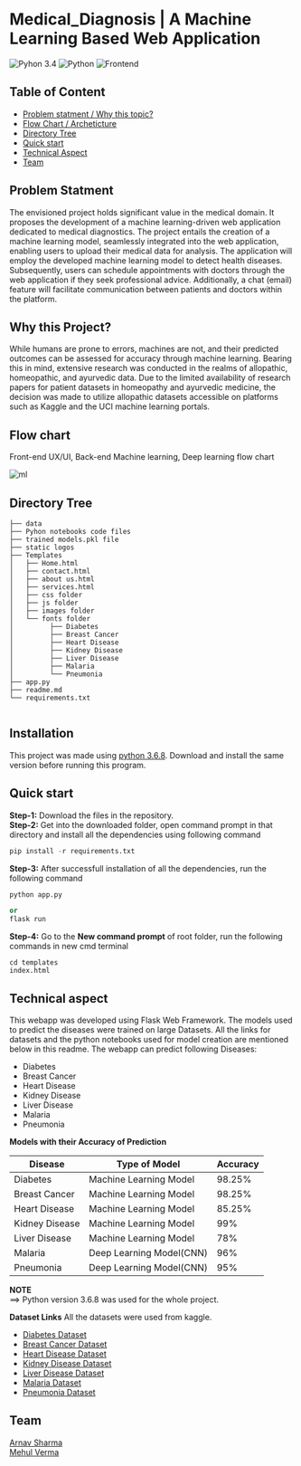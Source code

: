 # Medical_Diagnosis | A Machine Learning Based Web Application

![Pyhon 3.4](https://img.shields.io/badge/ide-Jupyter_notebook-blue.svg) ![Python](https://img.shields.io/badge/Language-Python-brightgreen.svg) ![Frontend](https://img.shields.io/badge/Frontend-Bootstrap-purple.svg)

## Table of Content

- [Problem statment / Why this topic?](#Problem-statment)
- [Flow Chart / Archeticture](#Flow-chart)
- [Directory Tree](#directory-tree)
- [Quick start](#Quick-start)
- [Technical Aspect](#technical-aspect)
- [Team](#team)

## Problem Statment

The envisioned project holds significant value in the medical domain. It proposes the development of a machine learning-driven web application dedicated to medical diagnostics. The project entails the creation of a machine learning model, seamlessly integrated into the web application, enabling users to upload their medical data for analysis. The application will employ the developed machine learning model to detect health diseases. Subsequently, users can schedule appointments with doctors through the web application if they seek professional advice. Additionally, a chat (email) feature will facilitate communication between patients and doctors within the platform.

## Why this Project?

While humans are prone to errors, machines are not, and their predicted outcomes can be assessed for accuracy through machine learning. Bearing this in mind, extensive research was conducted in the realms of allopathic, homeopathic, and ayurvedic data. Due to the limited availability of research papers for patient datasets in homeopathy and ayurvedic medicine, the decision was made to utilize allopathic datasets accessible on platforms such as Kaggle and the UCI machine learning portals.

## Flow chart

Front-end UX/UI, Back-end Machine learning, Deep learning flow chart

![ml](https://user-images.githubusercontent.com/62024355/120781058-4fac3300-c546-11eb-83be-dfc8319fd2f3.png)

## Directory Tree

```
├── data
├── Pyhon notebooks code files
├── trained models.pkl file
├── static logos
├── Templates
│   ├── Home.html
│   ├── contact.html
│   ├── about us.html
│   ├── services.html
│   ├── css folder
│   ├── js folder
│   ├── images folder
│   └── fonts folder
│         ├── Diabetes
│         ├── Breast Cancer
│         ├── Heart Disease
│         ├── Kidney Disease
│         ├── Liver Disease
│         ├── Malaria
│         └── Pneumonia
├── app.py
├── readme.md
└── requirements.txt


```

## Installation

This project was made using [python 3.6.8](https://www.python.org/downloads/release/python-368/). Download and install the same version before running this program.

## Quick start

**Step-1:** Download the files in the repository.<br>
**Step-2:** Get into the downloaded folder, open command prompt in that directory and install all the dependencies using following command<br>

```python
pip install -r requirements.txt
```

**Step-3:** After successfull installation of all the dependencies, run the following command<br>

```python
python app.py
```

```python
or
flask run
```

**Step-4:** Go to the **New command prompt** of root folder, run the following commands in new cmd terminal<br>

```
cd templates
index.html
```

## Technical aspect

This webapp was developed using Flask Web Framework. The models used to predict the diseases were trained on large Datasets. All the links for datasets and the python notebooks used for model creation are mentioned below in this readme. The webapp can predict following Diseases:

- Diabetes
- Breast Cancer
- Heart Disease
- Kidney Disease
- Liver Disease
- Malaria
- Pneumonia

**Models with their Accuracy of Prediction**

| Disease        | Type of Model            | Accuracy |
| -------------- | ------------------------ | -------- |
| Diabetes       | Machine Learning Model   | 98.25%   |
| Breast Cancer  | Machine Learning Model   | 98.25%   |
| Heart Disease  | Machine Learning Model   | 85.25%   |
| Kidney Disease | Machine Learning Model   | 99%      |
| Liver Disease  | Machine Learning Model   | 78%      |
| Malaria        | Deep Learning Model(CNN) | 96%      |
| Pneumonia      | Deep Learning Model(CNN) | 95%      |

**NOTE**
<br>
==> Python version 3.6.8 was used for the whole project.<br>

**Dataset Links**
All the datasets were used from kaggle.

- [Diabetes Dataset](https://www.kaggle.com/uciml/pima-indians-diabetes-database)
- [Breast Cancer Dataset](https://www.kaggle.com/uciml/breast-cancer-wisconsin-data)
- [Heart Disease Dataset](https://www.kaggle.com/ronitf/heart-disease-uci)
- [Kidney Disease Dataset](https://www.kaggle.com/mansoordaku/ckdisease)
- [Liver Disease Dataset](https://www.kaggle.com/uciml/indian-liver-patient-records)
- [Malaria Dataset](https://www.kaggle.com/iarunava/cell-images-for-detecting-malaria)
- [Pneumonia Dataset](https://www.kaggle.com/paultimothymooney/chest-xray-pneumonia)

## Team

[Arnav Sharma](https://github.com/Arnav2722) <br>
[Mehul Verma](https://www.mehulverma.netlify.app)
